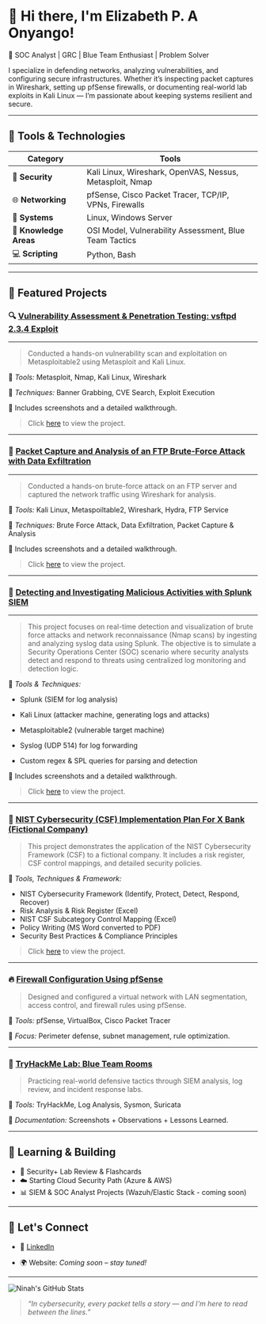 # 👋 Hi there, I'm Elizabeth P. A Onyango!

🎯 SOC Analyst | GRC | Blue Team Enthusiast | Problem Solver


I specialize in defending networks, analyzing vulnerabilities, and configuring secure infrastructures. Whether it’s inspecting packet captures in Wireshark, setting up pfSense firewalls, or documenting real-world lab exploits in Kali Linux — I’m passionate about keeping systems resilient and secure.

---

## 🧰 Tools & Technologies

| Category | Tools |
|---------|-------|
| 🔐 **Security** | Kali Linux, Wireshark, OpenVAS, Nessus, Metasploit, Nmap |
| 🌐 **Networking** | pfSense, Cisco Packet Tracer, TCP/IP, VPNs, Firewalls |
| 🐧 **Systems** | Linux, Windows Server |
| 🧠 **Knowledge Areas** | OSI Model, Vulnerability Assessment, Blue Team Tactics |
| 💻 **Scripting** | Python, Bash |

---

## 🧪 Featured Projects

### 🔍 [Vulnerability Assessment & Penetration Testing: vsftpd 2.3.4 Exploit](https://github.com/ninahonyango/VAPT)
---

> Conducted a hands-on vulnerability scan and exploitation on Metasploitable2 using Metasploit and Kali Linux.

🧰 *Tools:* Metasploit, Nmap, Kali Linux, Wireshark  

📸 *Techniques:* Banner Grabbing, CVE Search, Exploit Execution  

📎 Includes screenshots and a detailed walkthrough.

> Click [here](https://github.com/ninahonyango/VAPT) to view the project.

---

### 🔐 [Packet Capture and Analysis of an FTP Brute-Force Attack with Data Exfiltration](https://github.com/ninahonyango/Packet-Capture-Analysis)
---

> Conducted a hands-on brute-force attack on an FTP server and captured the network traffic using Wireshark for analysis.

🧰 *Tools:* Kali Linux, Metaspoiltable2, Wireshark, Hydra, FTP Service  

📸 *Techniques:* Brute Force Attack, Data Exfiltration, Packet Capture & Analysis

📎 Includes screenshots and a detailed walkthrough.

> Click [here](https://github.com/ninahonyango/Packet-Capture-Analysis) to view the project.

---
### 🔐 [Detecting and Investigating Malicious Activities with Splunk SIEM](https://github.com/ninahonyango/splunk-SIEM)
---

> This project focuses on real-time detection and visualization of brute force attacks and network reconnaissance (Nmap scans) by ingesting and analyzing syslog data using Splunk. The objective is to simulate a Security Operations Center (SOC) scenario where security analysts detect and respond to threats using centralized log monitoring and detection logic.
 
🧰 *Tools & Techniques:*

- Splunk (SIEM for log analysis)

- Kali Linux (attacker machine, generating logs and attacks)

- Metasploitable2 (vulnerable target machine)

- Syslog (UDP 514) for log forwarding

- Custom regex & SPL queries for parsing and detection

📎 Includes screenshots and a detailed walkthrough.

> Click [here](https://github.com/ninahonyango/splunk-SIEM) to view the project.

---

### 📖 [NIST Cybersecurity (CSF) Implementation Plan For X Bank (Fictional Company)](https://github.com/ninahonyango/NIST/tree/main/NIST-XBANK)

> This project demonstrates the application of the NIST Cybersecurity Framework (CSF) to a fictional company. It includes a risk register, CSF control mappings, and detailed security policies.

🧰 *Tools, Techniques & Framework:*

- NIST Cybersecurity Framework (Identify, Protect, Detect, Respond, Recover)
- Risk Analysis & Risk Register (Excel)
- NIST CSF Subcategory Control Mapping (Excel)
- Policy Writing (MS Word converted to PDF)
- Security Best Practices & Compliance Principles

> Click [here](https://github.com/ninahonyango/NIST/tree/main/NIST-XBANK) to view the project.

---
### 🔥 [Firewall Configuration Using pfSense](https://github.com/ninahonyango/pfsense-firewall)

> Designed and configured a virtual network with LAN segmentation, access control, and firewall rules using pfSense.

🧰 *Tools:* pfSense, VirtualBox, Cisco Packet Tracer  

🔐 *Focus:* Perimeter defense, subnet management, rule optimization.

---

### 🧪 [TryHackMe Lab: Blue Team Rooms](https://github.com/ninahonyango/tryhackme-labs)

> Practicing real-world defensive tactics through SIEM analysis, log review, and incident response labs.
 
🧰 *Tools:* TryHackMe, Log Analysis, Sysmon, Suricata  

📖 *Documentation:* Screenshots + Observations + Lessons Learned.

---

## 🚧 Learning & Building

- 🔄 Security+ Lab Review & Flashcards  
- ☁️ Starting Cloud Security Path (Azure & AWS)  
- 📊 SIEM & SOC Analyst Projects (Wazuh/Elastic Stack - coming soon)

---

## 💬 Let's Connect

- 🔗 [LinkedIn](https://www.linkedin.com/in/elizabeth-p-a-onyango)
  
- 🌍 Website: *Coming soon – stay tuned!*

---

![Ninah's GitHub Stats](https://github-readme-stats.vercel.app/api?username=ninahonyango&show_icons=true&theme=radical)

> *“In cybersecurity, every packet tells a story — and I'm here to read between the lines.”*

